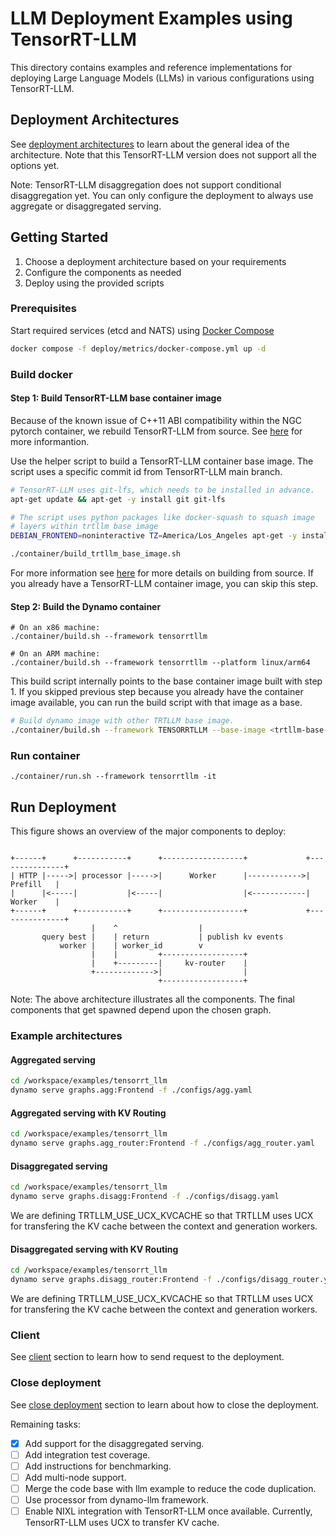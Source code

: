 <!--
SPDX-FileCopyrightText: Copyright (c) 2025 NVIDIA CORPORATION & AFFILIATES. All rights reserved.
SPDX-License-Identifier: Apache-2.0

Licensed under the Apache License, Version 2.0 (the "License");
you may not use this file except in compliance with the License.
You may obtain a copy of the License at

http://www.apache.org/licenses/LICENSE-2.0

Unless required by applicable law or agreed to in writing, software
distributed under the License is distributed on an "AS IS" BASIS,
WITHOUT WARRANTIES OR CONDITIONS OF ANY KIND, either express or implied.
See the License for the specific language governing permissions and
limitations under the License.
-->

# LLM Deployment Examples using TensorRT-LLM

This directory contains examples and reference implementations for deploying Large Language Models (LLMs) in various configurations using TensorRT-LLM.


## Deployment Architectures

See [deployment architectures](../llm/README.md#deployment-architectures) to learn about the general idea of the architecture.
Note that this TensorRT-LLM version does not support all the options yet.

Note: TensorRT-LLM disaggregation does not support conditional disaggregation yet. You can only configure the deployment to always use aggregate or disaggregated serving.

## Getting Started

1. Choose a deployment architecture based on your requirements
2. Configure the components as needed
3. Deploy using the provided scripts

### Prerequisites

Start required services (etcd and NATS) using [Docker Compose](../../deploy/metrics/docker-compose.yml)
```bash
docker compose -f deploy/metrics/docker-compose.yml up -d
```

### Build docker

#### Step 1: Build TensorRT-LLM base container image

Because of the known issue of C++11 ABI compatibility within the NGC pytorch container, we rebuild TensorRT-LLM from source.
See [here](https://nvidia.github.io/TensorRT-LLM/installation/linux.html) for more informantion.

Use the helper script to build a TensorRT-LLM container base image. The script uses a specific commit id from TensorRT-LLM main branch.

```bash
# TensorRT-LLM uses git-lfs, which needs to be installed in advance.
apt-get update && apt-get -y install git git-lfs

# The script uses python packages like docker-squash to squash image
# layers within trtllm base image
DEBIAN_FRONTEND=noninteractive TZ=America/Los_Angeles apt-get -y install python3 python3-pip python3-venv

./container/build_trtllm_base_image.sh
```

For more information see [here](https://nvidia.github.io/TensorRT-LLM/installation/build-from-source-linux.html#option-1-build-tensorrt-llm-in-one-step) for more details on building from source.
If you already have a TensorRT-LLM container image, you can skip this step.

#### Step 2: Build the Dynamo container

```
# On an x86 machine:
./container/build.sh --framework tensorrtllm

# On an ARM machine:
./container/build.sh --framework tensorrtllm --platform linux/arm64
```

This build script internally points to the base container image built with step 1. If you skipped previous step because you already have the container image available, you can run the build script with that image as a base.


```bash
# Build dynamo image with other TRTLLM base image.
./container/build.sh --framework TENSORRTLLM --base-image <trtllm-base-image> --base-image-tag <trtllm-base-image-tag>
```

### Run container

```
./container/run.sh --framework tensorrtllm -it
```
## Run Deployment

This figure shows an overview of the major components to deploy:



```

+------+      +-----------+      +------------------+             +---------------+
| HTTP |----->| processor |----->|      Worker      |------------>|     Prefill   |
|      |<-----|           |<-----|                  |<------------|     Worker    |
+------+      +-----------+      +------------------+             +---------------+
                  |    ^                  |
       query best |    | return           | publish kv events
           worker |    | worker_id        v
                  |    |         +------------------+
                  |    +---------|     kv-router    |
                  +------------->|                  |
                                 +------------------+

```

Note: The above architecture illustrates all the components. The final components
that get spawned depend upon the chosen graph.

### Example architectures

#### Aggregated serving
```bash
cd /workspace/examples/tensorrt_llm
dynamo serve graphs.agg:Frontend -f ./configs/agg.yaml
```

#### Aggregated serving with KV Routing
```bash
cd /workspace/examples/tensorrt_llm
dynamo serve graphs.agg_router:Frontend -f ./configs/agg_router.yaml
```

#### Disaggregated serving
```bash
cd /workspace/examples/tensorrt_llm
dynamo serve graphs.disagg:Frontend -f ./configs/disagg.yaml
```

We are defining TRTLLM_USE_UCX_KVCACHE so that TRTLLM uses UCX for transfering the KV
cache between the context and generation workers.

#### Disaggregated serving with KV Routing
```bash
cd /workspace/examples/tensorrt_llm
dynamo serve graphs.disagg_router:Frontend -f ./configs/disagg_router.yaml
```

We are defining TRTLLM_USE_UCX_KVCACHE so that TRTLLM uses UCX for transfering the KV
cache between the context and generation workers.

### Client

See [client](../llm/README.md#client) section to learn how to send request to the deployment.

### Close deployment

See [close deployment](../../docs/guides/dynamo_serve.md#close-deployment) section to learn about how to close the deployment.

Remaining tasks:

- [x] Add support for the disaggregated serving.
- [ ] Add integration test coverage.
- [ ] Add instructions for benchmarking.
- [ ] Add multi-node support.
- [ ] Merge the code base with llm example to reduce the code duplication.
- [ ] Use processor from dynamo-llm framework.
- [ ] Enable NIXL integration with TensorRT-LLM once available. Currently, TensorRT-LLM uses UCX to transfer KV cache.
